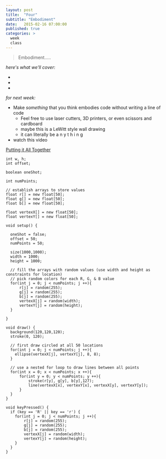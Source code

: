 ```yaml
---
layout: post
title:  "Four"
subtitle: "Embodiment"
date:   2015-02-16 07:00:00
published: true
categories: >
  week
  class
---
```


> Embodiment.....

*here's what we'll cover:*

-
-
-

*for next week:*

- Make *something* that you think embodies code without writing a line of code
    - Feel free to use laser cutters, 3D printers, or even scissors and cardboard
    - maybe this is a LeWitt style wall drawing
    - it can literally be  a n y t h i n g
- watch this video



<div class="expander">
  <a href="javascript:void(0)" id="js-expander-trigger3" class="expander-trigger expander-hidden demo">Putting it All Together</a>
  <div id="js-expander-content" class="expander-content" markdown="1">


    int w, h;
    int offset;

    boolean oneShot;

    int numPoints;

    // establish arrays to store values
    float r[] = new float[50];
    float g[] = new float[50];
    float b[] = new float[50];

    float vertexX[] = new float[50];
    float vertexY[] = new float[50];

    void setup() {

      oneShot = false;
      offset = 50;
      numPoints = 50;

      size(1000,1000);
      width = 1000;
      height = 1000;

      // fill the arrays with random values (use width and height as constraints for location)
      // pick random colors for each R, G, & B value
      for(int j = 0; j < numPoints; j ++){
          r[j] = random(255);
          g[j] = random(255);
          b[j] = random(255);
          vertexX[j] = random(width);
          vertexY[j] = random(height);
      }

    }

    void draw() {  
      background(120,120,120);
      stroke(0, 120);

      // first draw circled at all 50 locations
      for(int j = 0; j < numPoints; j ++){
        ellipse(vertexX[j], vertexY[j], 8, 8);
      }

      // use a nested for loop to draw lines between all points
      for(int x = 0; x < numPoints; x ++){
          for(int y = 0; y < numPoints; y ++){
              stroke(r[y], g[y], b[y],127);
              line(vertexX[x], vertexY[x], vertexX[y], vertexY[y]);
          }
      }
    }

    void keyPressed() {
      if (key == 'R' || key == 'r') {
        for(int j = 0; j < numPoints; j ++){
            r[j] = random(255);
            g[j] = random(255);
            b[j] = random(255);
            vertexX[j] = random(width);
            vertexY[j] = random(height);
        }
      }
    }

</div>
</div>
